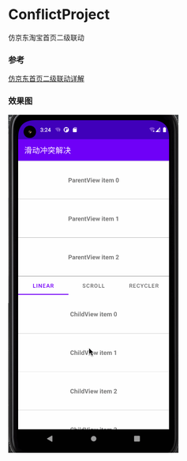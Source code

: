 # ConflictProject
仿京东淘宝首页二级联动

### 参考
[仿京东首页二级联动详解](https://juejin.cn/post/6975056746473603080)

### 效果图

![](https://github.com/wuchao226/ConflictProject/blob/master/images/preview.gif)


